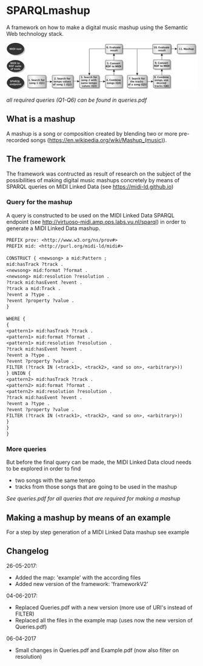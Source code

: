 # SPARQLmashup
A framework on how to make a digital music mashup using the Semantic Web technology stack.

![alt text](https://github.com/rickmeerwaldt/SPARQLmashup/blob/master/FrameworkV2.png)

<i>all required queries (Q1-Q6) can be found in queries.pdf</i>


## What is a mashup
A mashup is a song or composition created by blending two or more pre-recorded songs (https://en.wikipedia.org/wiki/Mashup_(music)).

## The framework
The framework was contructed as result of research on the subject of the possibilities of making digital music mashups concretely by means of SPARQL queries on MIDI Linked Data (see https://midi-ld.github.io)

### Query for the mashup
A query is constructed to be used on the MIDI Linked Data SPARQL endpoint (see http://virtuoso-midi.amp.ops.labs.vu.nl/sparql) in order to generate a MIDI Linked Data mashup. 

```SPARQL
PREFIX prov: <http://www.w3.org/ns/prov#> 
PREFIX mid: <http://purl.org/midi-ld/midi#>

CONSTRUCT { <newsong> a mid:Pattern ;
mid:hasTrack ?track . 
<newsong> mid:format ?format .
<newsong> mid:resolution ?resolution .
?track mid:hasEvent ?event .
?track a mid:Track .
?event a ?type .
?event ?property ?value .
}

WHERE { 
{
<pattern1> mid:hasTrack ?track .
<pattern1> mid:format ?format .
<pattern1> mid:resolution ?resolution .
?track mid:hasEvent ?event .
?event a ?type .
?event ?property ?value .
FILTER (?track IN (<track1>, <track2>, <and so on>, <arbitrary>))
} UNION {
<pattern2> mid:hasTrack ?track .
<pattern2> mid:format ?format .
<pattern2> mid:resolution ?resolution .
?track mid:hasEvent ?event .
?event a ?type .
?event ?property ?value .
FILTER (?track IN (<track1>, <track2>, <and so on>, <arbitrary>))
}
}
}
```

### More queries
But before the final query can be made, the MIDI Linked Data cloud needs to be explored in order to find
- two songs with the same tempo
- tracks from those songs that are going to be used in the mashup

<i>See queries.pdf for all queries that are required for making a mashup</i> 

## Making a mashup by means of an example
For a step by step generation of a MIDI Linked Data mashup see example

## Changelog

26-05-2017:
- Added the map: 'example' with the according files
- Added new version of the framework: 'frameworkV2'

04-06-2017:
- Replaced Queries.pdf with a new version (more use of URI's instead of FILTER)
- Replaced all the files in the example map (uses now the new version of Queries.pdf)

06-04-2017
- Small changes in Queries.pdf and Example.pdf (now also filter on resolution)



